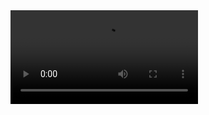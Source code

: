 <video src="https://vkceyugu.cdn.bspapp.com/VKCEYUGU-128f461c-6ea9-4838-95b2-1432c033d8e6/f767db94-ad03-4d30-81e9-339308daff24.MP4" alt="IMG_5438.MP4" title="IMG_5438.MP4" />

